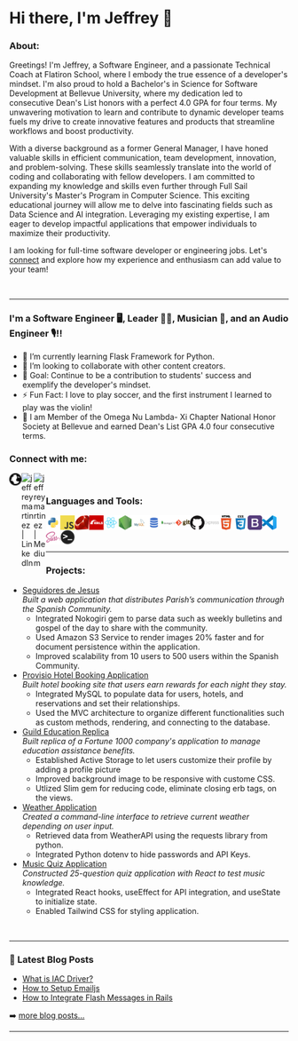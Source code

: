 


# Hi there, I'm Jeffrey  👋 

### About: 


Greetings! I'm Jeffrey, a Software Engineer, and a passionate Technical Coach at Flatiron School, where I embody the true essence of a developer's mindset. I'm also proud to hold a Bachelor's in Science for Software Development at Bellevue University, where my dedication led to consecutive Dean's List honors with a perfect 4.0 GPA for four terms. My unwavering motivation to learn and contribute to dynamic developer teams fuels my drive to create innovative features and products that streamline workflows and boost productivity.

With a diverse background as a former General Manager, I have honed valuable skills in efficient communication, team development, innovation, and problem-solving. These skills seamlessly translate into the world of coding and collaborating with fellow developers. I am committed to expanding my knowledge and skills even further through Full Sail University's Master's Program in Computer Science. This exciting educational journey will allow me to delve into fascinating fields such as Data Science and AI integration. Leveraging my existing expertise, I am eager to develop impactful applications that empower individuals to maximize their productivity.

I am looking for full-time software developer or engineering jobs. Let's [connect][linkedin] and explore how my experience and enthusiasm can add value to your team!

<br/>

---


### I'm a Software Engineer 🖥️, Leader 🏋️‍♂️, Musician 🎵, and an Audio Engineer 🎙️!!

- 🌱 I’m currently learning Flask Framework for Python. 
- 👯 I’m looking to collaborate with other content creators.
- 🥅 Goal: Continue to be a contribution to students' success and exemplify the developer's mindset.
- ⚡  Fun Fact: I love to play soccer, and the first instrument I learned to play was the violin!
- 🥇 I am Member of the Omega Nu Lambda- Xi Chapter National Honor Society at Bellevue and earned Dean's List GPA 4.0 four consecutive terms.

### Connect with me:

[<img align="left" class='image' alt="jeffreymartinez.dev" width="22px" src="https://raw.githubusercontent.com/iconic/open-iconic/master/svg/globe.svg" />][website]
[<img align="left" class='image' alt="jeffreymartinez | LinkedIn" width="22px" src="https://cdn.jsdelivr.net/npm/simple-icons@v3/icons/linkedin.svg" />][linkedin]
[<img align="left" class='image' alt="jeffreymartinez | Medium " width="22px" src="https://cdn.jsdelivr.net/npm/simple-icons@v3/icons/medium.svg" />][medium]

<br />

### Languages and Tools:
<img align="left" class='image' alt="Terminal" width="26px" src="https://raw.githubusercontent.com/github/explore/80688e429a7d4ef2fca1e82350fe8e3517d3494d/topics/python/python.png" />

<img align="left" class='image' alt="JavaScript" width="26px" src="https://raw.githubusercontent.com/github/explore/80688e429a7d4ef2fca1e82350fe8e3517d3494d/topics/javascript/javascript.png" />

<img align="left" class='image' alt="Terminal" width="26px" src="https://raw.githubusercontent.com/github/explore/80688e429a7d4ef2fca1e82350fe8e3517d3494d/topics/ruby/ruby.png" />

<img align="left" class='image' alt="Terminal" width="26px" src="https://raw.githubusercontent.com/github/explore/80688e429a7d4ef2fca1e82350fe8e3517d3494d/topics/rails/rails.png" />

<img align="left" class='image' alt="React" width="26px" src="https://raw.githubusercontent.com/github/explore/80688e429a7d4ef2fca1e82350fe8e3517d3494d/topics/react/react.png" />

<img align="left" class='image' alt="Node.js" width="26px" src="https://raw.githubusercontent.com/github/explore/80688e429a7d4ef2fca1e82350fe8e3517d3494d/topics/nodejs/nodejs.png" />

<img align="left" class='image' alt="MySQL" width="26px" src="https://raw.githubusercontent.com/github/explore/80688e429a7d4ef2fca1e82350fe8e3517d3494d/topics/mysql/mysql.png" />

<img align="left" class='image' alt="SQL" width="26px" src="https://raw.githubusercontent.com/github/explore/80688e429a7d4ef2fca1e82350fe8e3517d3494d/topics/sql/sql.png" />

<img align="left" class='image' alt="MongoDB" width="26px" src="https://raw.githubusercontent.com/github/explore/80688e429a7d4ef2fca1e82350fe8e3517d3494d/topics/mongodb/mongodb.png" />

<img align="left" class='image' alt="Git" width="26px" src="https://raw.githubusercontent.com/github/explore/80688e429a7d4ef2fca1e82350fe8e3517d3494d/topics/git/git.png" />

<img align="left" class='image' alt="GitHub" width="26px" src="https://raw.githubusercontent.com/github/explore/78df643247d429f6cc873026c0622819ad797942/topics/github/github.png" />

<img align="left" class='image' alt="Terminal" width="26px" src="https://raw.githubusercontent.com/github/explore/80688e429a7d4ef2fca1e82350fe8e3517d3494d/topics/express/express.png" />

<img align="left" class='image' alt="HTML5" width="26px" src="https://raw.githubusercontent.com/github/explore/80688e429a7d4ef2fca1e82350fe8e3517d3494d/topics/html/html.png" />

<img align="left" class='image' alt="CSS3" width="26px" src="https://raw.githubusercontent.com/github/explore/80688e429a7d4ef2fca1e82350fe8e3517d3494d/topics/css/css.png" />

<img align="left" class='image' alt="Terminal" width="26px" src="https://raw.githubusercontent.com/github/explore/80688e429a7d4ef2fca1e82350fe8e3517d3494d/topics/bootstrap/bootstrap.png" />

<img align="left" class='image' alt="Visual Studio Code" width="26px" src="https://raw.githubusercontent.com/github/explore/80688e429a7d4ef2fca1e82350fe8e3517d3494d/topics/visual-studio-code/visual-studio-code.png" />

<img align="left" class='image' alt="Sass" width="26px" src="https://raw.githubusercontent.com/github/explore/80688e429a7d4ef2fca1e82350fe8e3517d3494d/topics/sass/sass.png" />

<img align="left" class='image' alt="Terminal" width="26px" src="https://raw.githubusercontent.com/github/explore/80688e429a7d4ef2fca1e82350fe8e3517d3494d/topics/terminal/terminal.png" />

<br/>
<br/>
<br/>

---


### Projects:
<!-- make sure to add the react quiz application and deployed link here -->

- [Seguidores de Jesus](https://github.com/martinezjf2/grupo_musica_farmingdale)  
*Built a web application that distributes Parish’s communication through the Spanish Community.*
    - Integrated Nokogiri gem to parse data such as weekly bulletins and gospel of the day to share with the community.
    - Used Amazon S3 Service to render images 20% faster and for document persistence within the application.
    - Improved scalability from 10 users to 500 users within the Spanish Community.
- [Provisio Hotel Booking Application](https://github.com/martinezjf2/Jeffrey_provisio)  
*Built hotel booking site that users earn rewards for each night they stay.*
    - Integrated MySQL to populate data for users, hotels, and reservations and set their relationships.
    - Used the MVC architecture to organize different functionalities such as custom methods, rendering, and connecting to the database.
- [Guild Education Replica](https://guild-education-replica.herokuapp.com)   
*Built replica of a Fortune 1000 company's application to manage education assistance benefits.*
    - Established Active Storage to let users customize their profile by adding a profile picture
    - Improved background image to be responsive with custome CSS.
    - Utlized Slim gem for reducing code, eliminate closing erb tags, on the views.
- [Weather Application](https://github.com/martinezjf2/bellevue_python_course/blob/main/weather_project.py)  
*Created a command-line interface to retrieve current weather depending on user input.*
    - Retrieved data from WeatherAPI using the requests library from python.
    - Integrated Python dotenv to hide passwords and API Keys.
- [Music Quiz Application](https://github.com/martinezjf2/us_quiz_app)  
*Constructed 25-question quiz application with React to test music knowledge.*
    - Integrated React hooks, useEffect for API integration, and useState to initialize state.
    - Enabled Tailwind CSS for styling application.

<br/>


---

### 📕 Latest Blog Posts

<!-- BLOG-POST-LIST:START -->
- [What is IAC Driver?](https://martinezjf2.medium.com/week-10-what-is-iac-driver-9b3d8e7a324a)
- [How to Setup Emailjs](https://martinezjf2.medium.com/how-to-setup-emailjs-33809350f0f8)
- [How to Integrate Flash Messages in Rails](https://martinezjf2.medium.com/how-to-integrate-flash-messages-in-rails-11ac8824980)
<!-- BLOG-POST-LIST:END -->

➡️ [more blog posts...][medium]

---




[website]: https://jeffreymartinez.dev
[instagram]: https://www.instagram.com/martinezjf2/
[linkedin]: https://www.linkedin.com/in/martinezjf2/
[github]: https://github.com/martinezjf2
[medium]: https://martinezjf2.medium.com
